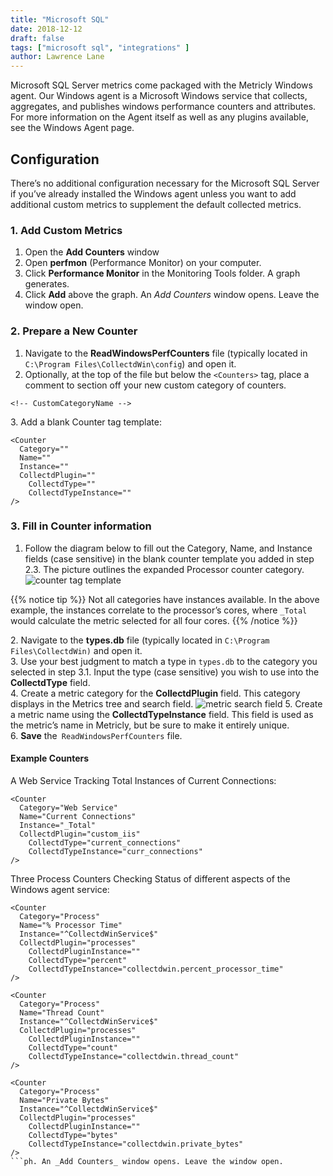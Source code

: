 ```yaml
---
title: "Microsoft SQL"
date: 2018-12-12
draft: false
tags: ["microsoft sql", "integrations" ]
author: Lawrence Lane
---
```


 Microsoft SQL Server metrics come packaged with the Metricly Windows agent. Our Windows agent is a Microsoft Windows service that collects, aggregates, and publishes windows performance counters and attributes. For more information on the Agent itself as well as any plugins available, see the Windows Agent page.

## Configuration

There’s no additional configuration necessary for the Microsoft SQL Server if you’ve already installed the Windows agent unless you want to add additional custom metrics to supplement the default collected metrics.

### 1. Add Custom Metrics

1. Open the **Add Counters** window
2. Open **perfmon** (Performance Monitor) on your computer.
3. Click **Performance Monitor** in the Monitoring Tools folder. A graph generates.
4. Click **Add** above the graph. An _Add Counters_ window opens. Leave the window open.

### 2. Prepare a New Counter
1. Navigate to the **ReadWindowsPerfCounters** file (typically located in `C:\Program Files\CollectdWin\config`) and open it.
2. Optionally, at the top of the file but below the `<Counters>` tag, place a comment to section off your new custom category of counters.

```
<!-- CustomCategoryName -->
```
3\. Add a blank Counter tag template:

```
<Counter
  Category=""
  Name=""
  Instance=""
  CollectdPlugin=""
    CollectdType=""
    CollectdTypeInstance=""
/>
```

### 3. Fill in Counter information
1. Follow the diagram below to fill out the Category, Name, and Instance fields (case sensitive) in the blank counter template you added in step 2.3. The picture outlines the expanded Processor counter category.
![counter tag template](/images/_index/counter-tag-template.png)

{{% notice tip %}}
Not all categories have instances available. In the above example, the instances correlate to the processor’s cores, where `_Total` would calculate the metric selected for all four cores.
{{% /notice %}}

2\. Navigate to the **types.db** file (typically located in `C:\Program Files\CollectdWin)` and open it.  
3. Use your best judgment to match a type in `types.db` to the category you selected in step 3.1. Input the type (case sensitive) you wish to use into the **CollectdType** field.  
4. Create a metric category for the **CollectdPlugin** field. This category displays in the Metrics tree and search field.
![metric search field](/images/_index/metric-search-field.png)
5. Create a metric name using the **CollectdTypeInstance** field. This field is used as the metric’s name in Metricly, but be sure to make it entirely unique.  
6. **Save** the` ReadWindowsPerfCounters` file.

#### Example Counters

A Web Service Tracking Total Instances of Current Connections:

```
<Counter
  Category="Web Service"
  Name="Current Connections"
  Instance="_Total"
  CollectdPlugin="custom_iis"
    CollectdType="current_connections"
    CollectdTypeInstance="curr_connections"
/>
```

Three Process Counters Checking Status of different aspects of the Windows agent service:

```
<Counter
  Category="Process"
  Name="% Processor Time"
  Instance="^CollectdWinService$"
  CollectdPlugin="processes"
    CollectdPluginInstance=""
    CollectdType="percent"
    CollectdTypeInstance="collectdwin.percent_processor_time"
/>
```

```
<Counter
  Category="Process"
  Name="Thread Count"
  Instance="^CollectdWinService$"
  CollectdPlugin="processes"
    CollectdPluginInstance=""
    CollectdType="count"
    CollectdTypeInstance="collectdwin.thread_count"
/>
```

```
<Counter
  Category="Process"
  Name="Private Bytes"
  Instance="^CollectdWinService$"
  CollectdPlugin="processes"
    CollectdPluginInstance=""
    CollectdType="bytes"
    CollectdTypeInstance="collectdwin.private_bytes"
/>
```ph. An _Add Counters_ window opens. Leave the window open.
